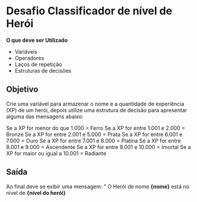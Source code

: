 # Desafio Classificador de nível de Herói

**O que deve ser Utilizado**

- Variáveis
- Operadores
- Laços de repetição
- Estruturas de decisões

## Objetivo

Crie uma variável para armazenar o nome e a quantidade de experiência (XP) de um herói, depois utilize uma estrutura de decisão para apresentar alguma das mensagens abaixo:

Se a XP for menor do que 1.000 = Ferro
Se a XP for entre 1.001 e 2.000 = Bronze
Se a XP for entre 2.001 e 5.000 = Prata
Se a XP for entre 6.001 e 7.000 = Ouro
Se a XP for entre 7.001 e 8.000 = Platina
Se a XP for entre 8.001 e 9.000 = Ascendente
Se a XP for entre 9.001 e 10.000 = Imortal
Se a XP for maior ou igual a 10.001 = Radiante


## Saída

Ao final deve se exibir uma mensagem:
" O Herói de nome **{nome}** está no nível de **{nível do herói}**